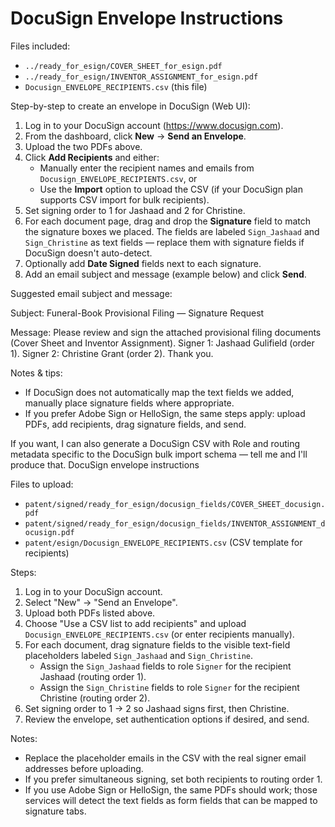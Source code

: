 # DocuSign Envelope Instructions

Files included:

- `../ready_for_esign/COVER_SHEET_for_esign.pdf`
- `../ready_for_esign/INVENTOR_ASSIGNMENT_for_esign.pdf`
- `Docusign_ENVELOPE_RECIPIENTS.csv` (this file)

Step-by-step to create an envelope in DocuSign (Web UI):

1. Log in to your DocuSign account (https://www.docusign.com).
2. From the dashboard, click **New** → **Send an Envelope**.
3. Upload the two PDFs above.
4. Click **Add Recipients** and either:
   - Manually enter the recipient names and emails from `Docusign_ENVELOPE_RECIPIENTS.csv`, or
   - Use the **Import** option to upload the CSV (if your DocuSign plan supports CSV import for bulk recipients).
5. Set signing order to 1 for Jashaad and 2 for Christine.
6. For each document page, drag and drop the **Signature** field to match the signature boxes we placed. The fields are labeled `Sign_Jashaad` and `Sign_Christine` as text fields — replace them with signature fields if DocuSign doesn't auto-detect.
7. Optionally add **Date Signed** fields next to each signature.
8. Add an email subject and message (example below) and click **Send**.

Suggested email subject and message:

Subject: Funeral-Book Provisional Filing — Signature Request

Message:
Please review and sign the attached provisional filing documents (Cover Sheet and Inventor Assignment). Signer 1: Jashaad Gulifield (order 1). Signer 2: Christine Grant (order 2). Thank you.

Notes & tips:
- If DocuSign does not automatically map the text fields we added, manually place signature fields where appropriate.
- If you prefer Adobe Sign or HelloSign, the same steps apply: upload PDFs, add recipients, drag signature fields, and send.

If you want, I can also generate a DocuSign CSV with Role and routing metadata specific to the DocuSign bulk import schema — tell me and I'll produce that.
DocuSign envelope instructions

Files to upload:
- `patent/signed/ready_for_esign/docusign_fields/COVER_SHEET_docusign.pdf`
- `patent/signed/ready_for_esign/docusign_fields/INVENTOR_ASSIGNMENT_docusign.pdf`
- `patent/esign/Docusign_ENVELOPE_RECIPIENTS.csv` (CSV template for recipients)

Steps:
1. Log in to your DocuSign account.
2. Select "New" → "Send an Envelope".
3. Upload both PDFs listed above.
4. Choose "Use a CSV list to add recipients" and upload `Docusign_ENVELOPE_RECIPIENTS.csv` (or enter recipients manually).
5. For each document, drag signature fields to the visible text-field placeholders labeled `Sign_Jashaad` and `Sign_Christine`.
   - Assign the `Sign_Jashaad` fields to role `Signer` for the recipient Jashaad (routing order 1).
   - Assign the `Sign_Christine` fields to role `Signer` for the recipient Christine (routing order 2).
6. Set signing order to 1 → 2 so Jashaad signs first, then Christine.
7. Review the envelope, set authentication options if desired, and send.

Notes:
- Replace the placeholder emails in the CSV with the real signer email addresses before uploading.
- If you prefer simultaneous signing, set both recipients to routing order 1.
- If you use Adobe Sign or HelloSign, the same PDFs should work; those services will detect the text fields as form fields that can be mapped to signature tabs.
